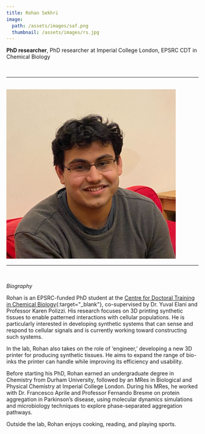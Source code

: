 ```yaml
---
title: Rohan Sekhri
image: 
  path: /assets/images/saf.png 
  thumbnail: /assets/images/rs.jpg
---
```


**PhD researcher**, PhD researcher at Imperial College London, EPSRC CDT in Chemical Biology

<br>

***

<br>


<img src ="/assets/images/rs.jpg" width="444" heigth="444">


<br>

***

<br>


*Biography*

Rohan is an EPSRC-funded PhD student at the [Centre for Doctoral Training in Chemical Biology](https://www.imperial.ac.uk/chemical-biology/cdt/){:target="_blank"}, co-supervised by Dr. Yuval Elani and Professor Karen Polizzi. His research focuses on 3D printing synthetic tissues to enable patterned interactions with cellular populations. He is particularly interested in developing synthetic systems that can sense and respond to cellular signals and is currently working toward constructing such systems.

In the lab, Rohan also takes on the role of ‘engineer,’ developing a new 3D printer for producing synthetic tissues. He aims to expand the range of bio-inks the printer can handle while improving its efficiency and usability.

Before starting his PhD, Rohan earned an undergraduate degree in Chemistry from Durham University, followed by an MRes in Biological and Physical Chemistry at Imperial College London. During his MRes, he worked with Dr. Francesco Aprile and Professor Fernando Bresme on protein aggregation in Parkinson’s disease, using molecular dynamics simulations and microbiology techniques to explore phase-separated aggregation pathways.

Outside the lab, Rohan enjoys cooking, reading, and playing sports.

